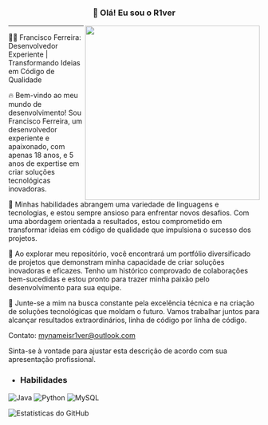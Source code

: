 <h3 align="center">👋 Olá! Eu sou o R1ver</h3>
<img src="https://user-images.githubusercontent.com/59892753/122819440-d97f2e80-d2b0-11eb-87dd-0d6737de5452.png" width="350px" align="right">
<p align="center">
</p>

---
👨‍💼 Francisco Ferreira: Desenvolvedor Experiente | Transformando Ideias em Código de Qualidade

🔥 Bem-vindo ao meu mundo de desenvolvimento! Sou Francisco Ferreira, um desenvolvedor experiente e apaixonado, com apenas 18 anos, e 5 anos de expertise em criar soluções tecnológicas inovadoras.

🚀 Minhas habilidades abrangem uma variedade de linguagens e tecnologias, e estou sempre ansioso para enfrentar novos desafios. Com uma abordagem orientada a resultados, estou comprometido em transformar ideias em código de qualidade que impulsiona o sucesso dos projetos.

💼 Ao explorar meu repositório, você encontrará um portfólio diversificado de projetos que demonstram minha capacidade de criar soluções inovadoras e eficazes. Tenho um histórico comprovado de colaborações bem-sucedidas e estou pronto para trazer minha paixão pelo desenvolvimento para sua equipe.

🔑 Junte-se a mim na busca constante pela excelência técnica e na criação de soluções tecnológicas que moldam o futuro. Vamos trabalhar juntos para alcançar resultados extraordinários, linha de código por linha de código.

Contato: mynameisr1ver@outlook.com

Sinta-se à vontade para ajustar esta descrição de acordo com sua apresentação profissional.

- <h3> Habilidades </h3>
![Java](https://img.shields.io/badge/Java-ED8B00?style=for-the-badge&logo=java&logoColor=white)
![Python](https://img.shields.io/badge/Python-3776AB?style=for-the-badge&logo=python&logoColor=white)
![MySQL](https://img.shields.io/badge/MySQL-4479A1?style=for-the-badge&logo=mysql&logoColor=white)

![Estatísticas do GitHub](https://github-readme-stats.vercel.app/api?username=r1verthebest&count_private=true&show_icons=true&theme=dracula)
<!--
**r1verthebest/r1verthebest** é um repositório ✨ _especial_ ✨ porque seu `README.md` (este arquivo) aparece no seu perfil do GitHub.

Aqui estão algumas ideias para você começar:

- 🔭 Atualmente estou trabalhando em ...
- 🌱 Estou aprendendo ...
- 👯 Estou buscando colaborar em ...
- 🤔 Estou procurando ajuda com ...
- 💬 Pergunte-me sobre ...
- 📫 Como entrar em contato: ...
- 😄 Pronomes: ...
- ⚡ Curiosidade: ...
-->
